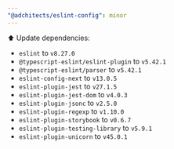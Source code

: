 ```yaml
---
"@adchitects/eslint-config": minor
---
```


⬆️ Update dependencies:

-   `eslint` to `v8.27.0`
-   `@typescript-eslint/eslint-plugin` to `v5.42.1`
-   `@typescript-eslint/parser` to `v5.42.1`
-   `eslint-config-next` to `v13.0.5`
-   `eslint-plugin-jest` to `v27.1.5`
-   `eslint-plugin-jest-dom` to `v4.0.3`
-   `eslint-plugin-jsonc` to `v2.5.0`
-   `eslint-plugin-regexp` to `v1.10.0`
-   `eslint-plugin-storybook` to `v0.6.7`
-   `eslint-plugin-testing-library` to `v5.9.1`
-   `eslint-plugin-unicorn` to `v45.0.1`
